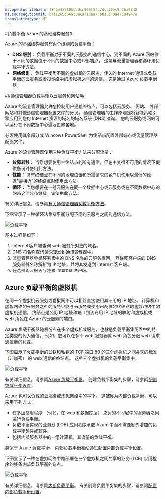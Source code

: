 ```yaml
---
ms.openlocfilehash: f845e439606dcdcc100f5fc7dcb29bc9a7ba9842
ms.sourcegitcommit: bab1265d669c3e6871daa7cb8a5640a47104947a
translationtype: MT
---
```

<properties title="Load Balancing for Azure Infrastructure Services" pageTitle="负载平衡 Azure 的基础结构服务" description="描述要执行负载平衡与流量管理器和负载平衡器的功能。" metaKeywords="" services="virtual-machines" solutions="" documentationCenter="" authors="cherylmc" videoId="" scriptId="" manager="adinah" />

<tags ms.service="virtual-machines" ms.workload="infrastructure-services" ms.tgt_pltfrm="" ms.devlang="na" ms.topic="article" ms.date="09/17/2014" ms.author="cherylmc" />

#负载平衡 Azure 的基础结构服务#

Azure 的基础结构服务有两个级别的负载平衡︰

- **DNS 级别**︰ 负载平衡对于不同的云服务的通信中心，到不同的 Azure 网站位于不同的数据位于不同的数据中心或外部端点。 这是与流量管理器和循环法负载平衡方法。
- **网络级别**︰ 负载平衡到不同的虚拟机的云服务，传入的 Internet 通讯或负载平衡的云服务或虚拟网络中的虚拟机之间的通信。 这是通过 Azure 负载平衡器。

##通信管理器负载平衡以云服务和网站##

Azure 的流量管理器允许您控制用户通信终结点，可以包括云服务、 网站、 外部网站和其他通信管理器配置文件的分发。 通信管理器的工作原理是将智能策略引擎应用到您的 Internet 资源的域名的域名系统 (DNS) 查询。 您的云服务或网站可以运行在不同数据中心遍及世界各地。 

必须使用其余部分或 Windows PowerShell 为终结点配置外部端点或流量管理器配置文件。 

Azure 的流量管理器使用三种负载平衡方法来分配流量︰

- **故障转移**︰ 当您想要使用主终结点的所有通信，但在主变得不可用的情况下提供备份时使用此方法。
- **性能**︰ 具有终结点在不同的地理位置和所需请求的客户机使用以最低的延迟"最接近"的终结点时使用此方法。
- **循环︰** 当您想要在一组云服务在同一个数据中心或云服务或在不同数据中心的网站之间分布负载，请使用此方法。

有关详细信息，请参阅[有关通信管理器负载平衡方法](../traffic-manager/traffic-manager-load-balancing-methods.md)。

下图显示了一种循环法负载平衡分配不同的云服务之间的通信方法。

![负载平衡](./media/load-balancing-vms/TMSummary.png)

基本过程是如下︰

1.  Internet 客户端查询 web 服务所对应的域名。
2.  DNS 将名称查询请求转发到通讯管理器中。
3.  流量管理器会循环列表中的 DNS 名称的云服务发回。 互联网客户端的 DNS 服务器将名称解析为 IP 地址，并将其发送到 Internet 客户端。
4.  在选择的云服务与连接 Internet 客户端。

## Azure 负载平衡的虚拟机 ##

在同一个虚拟机云服务或虚拟网络可以相互直接使用其专用的 IP 地址。 计算机和虚拟网络的云服务之外的服务只能与云服务或使用已配置的终结点的虚拟网络中的虚拟机通信。 终结点是公用 IP 地址和端口到该专用 IP 地址的映射和虚拟机或 web 角色在 Azure 的云服务的端口。

Azure 负载平衡器随机分布在多个虚拟机或服务，也就是负载平衡集配置中的特定类型的传入通信。 例如，您可以在多个 web 服务器或 web 角色分配 web 请求通信量的负载。

下图显示了负载平衡的公钥和私钥的 TCP 端口 80 的三个虚拟机之间共享的标准 （非加密） 的 web 通信的终结点。 这些三个虚拟机的负载平衡集中。

![负载平衡](./media/load-balancing-vms/LoadBalancing.png)

有关详细信息，请参阅[Azure 负载平衡器](../articles/load-balancer/load-balancer-overview.md)。 创建负载平衡集的步骤，请参阅[配置负载平衡设置](../load-balancer/load-balancer-overview.md)。

Azure 也可以负载的云服务或虚拟网络中的平衡。 这被称为内部负载平衡，可以采用下列方式︰

- 在多层应用程序 （例如，在 web 和数据库层） 之间的不同层中的服务器之间进行负载平衡。
- 负载平衡实现的业务线 (LOB) 应用程序承载 Azure 中而不需要额外增加的负载平衡硬件或软件。 
- 包括内部服务器中的一组计算机，其流量的负载平衡。

类似于 Azure 负载平衡、 内部负载平衡推动通过配置内部负载平衡设置。 

下图显示了一种在虚拟网络中跨部署在三个虚拟机之间共享的业务 (LOB) 应用程序的线条内部负载平衡的端点。 

![负载平衡](./media/load-balancing-vms/LOBServers.png)

有关详细信息，请参阅[内部负载平衡](../load-balancer/load-balancer-internal-overview.md)。 有关创建负载平衡集的步骤，请参阅[配置内部负载平衡设置](../load-balancer/load-balancer-internal-getstarted.md)。

<!-- LINKS -->
